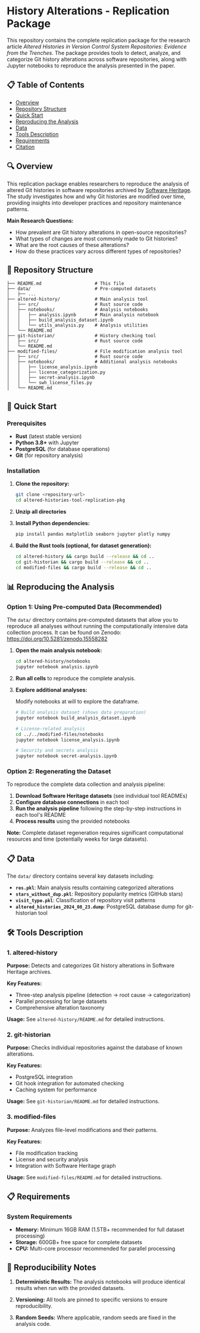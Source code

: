 # History Alterations - Replication Package

This repository contains the complete replication package for the research article *Altered Histories in Version Control System Repositories: Evidence from the Trenches*. The package provides tools to detect, analyze, and categorize Git history alterations across software repositories, along with Jupyter notebooks to reproduce the analysis presented in the paper.

## 📋 Table of Contents

- [Overview](#overview)
- [Repository Structure](#repository-structure)
- [Quick Start](#quick-start)
- [Reproducing the Analysis](#reproducing-the-analysis)
- [Data](#data)
- [Tools Description](#tools-description)
- [Requirements](#requirements)
- [Citation](#citation)

## 🔍 Overview

This replication package enables researchers to reproduce the analysis of altered Git histories in software repositories archived by [Software Heritage](https://www.softwareheritage.org/). The study investigates how and why Git histories are modified over time, providing insights into developer practices and repository maintenance patterns.

**Main Research Questions:**

- How prevalent are Git history alterations in open-source repositories?
- What types of changes are most commonly made to Git histories?
- What are the root causes of these alterations?
- How do these practices vary across different types of repositories?

## 📁 Repository Structure

```
├── README.md                    # This file
├── data/                        # Pre-computed datasets
│   ├── ...
├── altered-history/             # Main analysis tool
│   ├── src/                     # Rust source code
│   ├── notebooks/               # Analysis notebooks
│   │   ├── analysis.ipynb       # Main analysis notebook
│   │   ├── build_analysis_dataset.ipynb
│   │   └── utils_analysis.py    # Analysis utilities
│   └── README.md
├── git-historian/               # History checking tool
│   ├── src/                     # Rust source code
│   └── README.md
├── modified-files/              # File modification analysis tool
│   ├── src/                     # Rust source code
│   ├── notebooks/               # Additional analysis notebooks
│   │   ├── license_analysis.ipynb
│   │   ├── license_categorization.py
│   │   ├── secret-analysis.ipynb
│   │   └── swh_license_files.py
│   └── README.md
```

## 🚀 Quick Start

### Prerequisites

- **Rust** (latest stable version)
- **Python 3.8+** with Jupyter
- **PostgreSQL** (for database operations)
- **Git** (for repository analysis)

### Installation

1. **Clone the repository:**
   ```bash
   git clone <repository-url>
   cd altered-histories-tool-replication-pkg
   ```

2. **Unzip all directories**

3. **Install Python dependencies:**
   ```bash
   pip install pandas matplotlib seaborn jupyter plotly numpy
   ```

4. **Build the Rust tools (optional, for dataset generation):**
   ```bash
   cd altered-history && cargo build --release && cd ..
   cd git-historian && cargo build --release && cd ..
   cd modified-files && cargo build --release && cd ..
   ```

## 📊 Reproducing the Analysis

### Option 1: Using Pre-computed Data (Recommended)

The `data/` directory contains pre-computed datasets that allow you to reproduce all analyses without running the computationally intensive data collection process. It can be found on Zenodo: https://doi.org/10.5281/zenodo.15558282

1. **Open the main analysis notebook:**
   ```bash
   cd altered-history/notebooks
   jupyter notebook analysis.ipynb
   ```

2. **Run all cells** to reproduce the complete analysis.

3. **Explore additional analyses:**

    Modify notebooks at will to explore the dataframe.
   ```bash
   # Build analysis dataset (shows data preparation)
   jupyter notebook build_analysis_dataset.ipynb
   
   # License-related analysis
   cd ../../modified-files/notebooks
   jupyter notebook license_analysis.ipynb
   
   # Security and secrets analysis
   jupyter notebook secret-analysis.ipynb
   ```

### Option 2: Regenerating the Dataset

To reproduce the complete data collection and analysis pipeline:

1. **Download Software Heritage datasets** (see individual tool READMEs)
2. **Configure database connections** in each tool
3. **Run the analysis pipeline** following the step-by-step instructions in each tool's README
4. **Process results** using the provided notebooks

**Note:** Complete dataset regeneration requires significant computational resources and time (potentially weeks for large datasets).

## 📋 Data

The `data/` directory contains several key datasets including:

- **`res.pkl`**: Main analysis results containing categorized alterations
- **`stars_without_dup.pkl`**: Repository popularity metrics (GitHub stars)
- **`visit_type.pkl`**: Classification of repository visit patterns
- **`altered_histories_2024_08_23.dump`**: PostgreSQL database dump for git-historian tool

## 🛠️ Tools Description

### 1. altered-history

**Purpose:** Detects and categorizes Git history alterations in Software Heritage archives.

**Key Features:**

- Three-step analysis pipeline (detection → root cause → categorization)
- Parallel processing for large datasets
- Comprehensive alteration taxonomy

**Usage:** See `altered-history/README.md` for detailed instructions.

### 2. git-historian

**Purpose:** Checks individual repositories against the database of known alterations.

**Key Features:**

- PostgreSQL integration
- Git hook integration for automated checking
- Caching system for performance

**Usage:** See `git-historian/README.md` for detailed instructions.

### 3. modified-files

**Purpose:** Analyzes file-level modifications and their patterns.

**Key Features:**

- File modification tracking
- License and security analysis
- Integration with Software Heritage graph

**Usage:** See `modified-files/README.md` for detailed instructions.

## 📋 Requirements

### System Requirements

- **Memory:** Minimum 16GB RAM (1.5TB+ recommended for full dataset processing)
- **Storage:** 600GB+ free space for complete datasets
- **CPU:** Multi-core processor recommended for parallel processing

## 🔄 Reproducibility Notes

1. **Deterministic Results:** The analysis notebooks will produce identical results when run with the provided datasets.

2. **Versioning:** All tools are pinned to specific versions to ensure reproducibility.

3. **Random Seeds:** Where applicable, random seeds are fixed in the analysis code.
